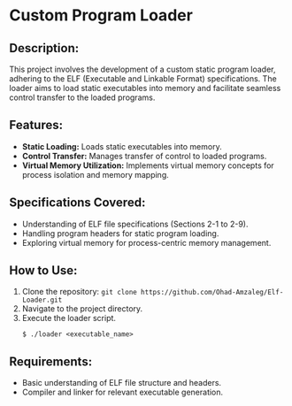 
# Custom Program Loader

## Description:
This project involves the development of a custom static program loader, adhering to the ELF (Executable and Linkable Format) specifications. The loader aims to load static executables into memory and facilitate seamless control transfer to the loaded programs.

## Features:
- **Static Loading:** Loads static executables into memory.
- **Control Transfer:** Manages transfer of control to loaded programs.
- **Virtual Memory Utilization:** Implements virtual memory concepts for process isolation and memory mapping.

## Specifications Covered:
- Understanding of ELF file specifications (Sections 2-1 to 2-9).
- Handling program headers for static program loading.
- Exploring virtual memory for process-centric memory management.

## How to Use:
1. Clone the repository: `git clone https://github.com/Ohad-Amzaleg/Elf-Loader.git`
2. Navigate to the project directory.
3. Execute the loader script.
    ```
    $ ./loader <executable_name>
    ```

## Requirements:
- Basic understanding of ELF file structure and headers.
- Compiler and linker for relevant executable generation.
